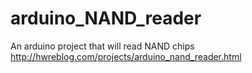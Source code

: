 # arduino_NAND_reader
An arduino project that will read NAND chips
http://hwreblog.com/projects/arduino_nand_reader.html
